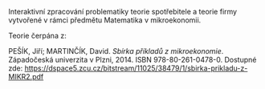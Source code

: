 Interaktivní zpracování problematiky teorie spotřebitele a teorie firmy vytvořené v rámci předmětu Matematika v mikroekonomii. 


Teorie čerpána z:

PEŠÍK, Jiří; MARTINČÍK, David. _Sbírka příkladů z mikroekonomie_. Západočeská univerzita v Plzni, 2014. ISBN 978-80-261-0478-0. Dostupné zde: <https://dspace5.zcu.cz/bitstream/11025/38479/1/sbirka-prikladu-z-MIKR2.pdf>

